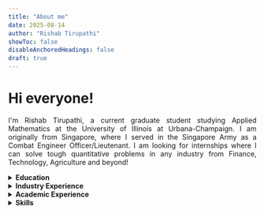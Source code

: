 ```yaml
---
title: "About me"
date: 2025-08-14
author: "Rishab Tirupathi"
showToc: false
disableAnchoredHeadings: false
draft: true
---
```

# Hi everyone!

<p align="justify"> 
I'm Rishab Tirupathi, a current graduate student studying Applied Mathematics at the University of Illinois at Urbana-Champaign. I am originally from Singapore, where I served in the Singapore Army as a Combat Engineer Officer/Lieutenant. I am looking for internships where I can solve tough quantitative problems in any industry from Finance, Technology, Agriculture and beyond! 
</p>

<details>
<summary><strong>Education</strong></summary>

- **MS in Applied Mathematics** @ [_University of Illinois at Urbana-Champaign_](https://illinois.edu/)
  - Concentration in Algorithms and Optimization, GPA: 3.79/4.00
  - Expected December 2025
- **BS in Applied Mathematics and Statistics** @ _University of Illinois at Urbana-Champaign_
  - Graduated with a double major in December 2023
  - Highest Distinction for both majors, GPA: 3.81/4.00
- Coursework for [Mathematics](https://rishab-t0910.github.io/website/courses/math) and [Statistics](https://rishab-t0910.github.io/website/courses/stats)
</details>

<details>
<summary><strong>Industry Experience</strong></summary>

- **Graduate Quantitative Risk Management Intern** @ _Freddie Mac_, May 2025 to Aug 2025
	
- **Data Analyst Intern** @ _AGCO Corporation_, May 2024 to Aug 2024

- **Machine Learning Intern** @ _FrostDefense Envirotech_, Jan 2024 to May 2024

- **Analytics Intern** @ _Chicago Blackhawks_, Jun 2023 to Aug 2023

- **Platoon Commander** @ _Singapore Armed Forces_, Jun 2018 to Jul 2020
</details>

<details>
<summary><strong>Academic Experience</strong></summary>

- **Graduate Researcher** @ _UIUC_, Aug 2024 to Present

- **Mathematics Graduate Teaching Assistant** @ _UIUC Mathematics Department_, Aug 2024 to Present
    - MATH 446: Applied Complex Variables (FA 25)
    - MATH 441: Differential Equations (FA 25)
    - MATH 231: Calculus 2 (SP 25)
        - Ranked as Excellent
    - MATH 220: Calculus (FA 24)
        - Ranked as Excellent

- **Statistics Course Assistant** @ _UIUC Statistics Department_, Jan 2025 to May 2025
    - STAT 432: Basics of Statistical Learning (SP 25)
</details>

<details>
<summary><strong>Skills</strong></summary>

#### Programming Languages
<div>

<style>
    #skills-grid {
        display: grid;
        grid-template-columns: repeat(auto-fill, minmax(100px, 1fr));
        grid-gap: 5px;
    }

    #skills-grid > div {
        padding: .5em;
        text-align: center;
        align-items: center;
        justify-content: space-between;
    }

    #skills-grid > div > img {
        display: block;
        margin-left: auto;
        margin-right: auto;
        width: 95%;
        height: 60%;
    }
</style>

<div id="skills-grid">
    <div>
        <img class="logo" src="skills/Git.png" alt="Git">
        <div class="title">Git</div>
    </div>
    <div>
        <img class="logo" src="skills/Python.png" alt="Python">
        <div class="title">Python</div>
    </div>
    <div>
        <img class="logo" src="skills/R.png" alt="R">
        <div class="title">R</div>
    </div>
    <div>
        <img class="logo" src="skills/SQL.png" alt="SQL">
        <div class="title">SQL</div>
    </div>
</div>
</div>

#### Software
<div>

<style>
    #skills-grid {
        display: grid;
        grid-template-columns: repeat(auto-fill, minmax(100px, 1fr));
        grid-gap: 5px;
    }

    #skills-grid > div {
        padding: .5em;
        text-align: center;
        align-items: center;
        justify-content: center;
    }

    #skills-grid > div > img {
        display: block;
        margin-left: auto;
        margin-right: auto;
        width: 85%;
    }
</style>

<div id="skills-grid">
    <div>
        <img class="logo" src="skills/DBT.png" alt="DBT">
        <div class="title">DBT</div>
    </div>
    <div>
        <img class="logo" src="skills/Excel.png" alt="Excel">
        <div class="title">Excel</div>
    </div>
    <div>
        <img class="logo" src="skills/Snowflake.png" alt="Snowflake">
        <div class="title">Snowflake</div>
    </div>
    <div>
        <img class="logo" src="skills/Tableau.png" alt="Tableau">
        <div class="title">Tableau</div>
    </div>
</div>
</div>

#### Python Libraries
<div>

<style>
    #skills-grid {
        display: grid;
        grid-template-columns: repeat(auto-fill, minmax(100px, 1fr));
        grid-gap: 5px;
    }

    #skills-grid > div {
        padding: .5em;
        text-align: center;
        align-items: center;
        justify-content: center;
    }

    #skills-grid > div > img {
        display: block;
        margin-left: auto;
        margin-right: auto;
        width: 85%;
    }
</style>

<div id="skills-grid">
    <div>
        <img class="logo" src="skills/Keras.png" alt="Keras">
        <div class="title">Keras</div>
    </div>
    <div>
        <img class="logo" src="skills/Matplotlib.png" alt="Matplotlib">
        <div class="title">Matplotlib</div>
    </div>
    <div>
        <img class="logo" src="skills/Numpy.png" alt="Numpy">
        <div class="title">Numpy</div>
    </div>
    <div>
        <img class="logo" src="skills/Pandas.png" alt="Pandas.png">
        <div class="title">Pandas</div>
    </div>
    <div>
        <img class="logo" src="skills/ScikitLearn.png" alt="ScikitLearn">
        <div class="title">ScikitLearn</div>
    </div>
    <div>
        <img class="logo" src="skills/Scipy.png" alt="Scipy">
        <div class="title">Scipy</div>
    </div>
    <div>
        <img class="logo" src="skills/Seaborn.png" alt="Seaborn">
        <div class="title">Seaborn</div>
    </div>
    <div>
        <img class="logo" src="skills/statsmodel.svg" alt="Statsmodels">
        <div class="title">Statsmodel</div>
    </div>
    <div>
        <img class="logo" src="skills/Tensorflow.png" alt="Tensorflow">
        <div class="title">Tensorflow</div>
    </div>
</div>
</div>

#### R Libraries
<div>

<style>
    #skills-grid {
        display: grid;
        grid-template-columns: repeat(auto-fill, minmax(100px, 1fr));
        grid-gap: 5px;
    }

    #skills-grid > div {
        padding: .5em;
        text-align: center;
        align-items: center;
        justify-content: center;
    }

    #skills-grid > div > img {
        display: block;
        margin-left: auto;
        margin-right: auto;
        width: 85%;
    }
</style>

<div id="skills-grid">
    <div>
        <img class="logo" src="skills/dplyr.png" alt="dplyr">
        <div class="title">dplyr</div>
    </div>
    <div>
        <img class="logo" src="skills/ggplot2.png" alt="ggplot2">
        <div class="title">ggplot2</div>
    </div>
    <div>
        <img class="logo" src="skills/tidyverse.png" alt="tidyverse.png">
        <div class="title">tidyverse</div>
    </div>
    <div>
        <img class="logo" src="skills/tsa.png" alt="tsa">
        <div class="title">tsa</div>
    </div>
</div>
</div>
</details>